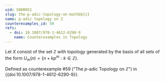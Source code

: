 ```yaml
---
uid: S000051
slug: the-p-adic-topology-on-mathbb{z}
name: p-adic topology on Z
counterexamples_id: 59
refs:
  - doi: 10.1007/978-1-4612-6290-9 
    name: Counterexamples in Topology
---
```

Let $X$ consist of the set $\mathbb{Z}$ with topology generated by the basis of all sets of the form $U_m(n) = \{n + kp^m :k\in \mathbb{Z}\}$.

Defined as counterexample #59 ("The $p$-adic Topology on $\mathbb{Z}$")
in {{doi:10.1007/978-1-4612-6290-9}}.
